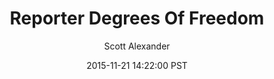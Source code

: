 ---
layout: podcast
title: "Reporter Degrees Of Freedom"
author: Scott Alexander
description: https://slatestarcodex.com/2015/11/21/reporter-degrees-of-freedom/
date: 2015-11-21 14:22:00 PST
length: 3080751
duration: 770
guid: reporter-degrees-of-freedom
---